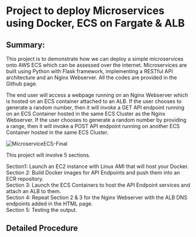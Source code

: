 # Project to deploy Microservices using Docker, ECS on Fargate & ALB
## Summary: 
This project is to demonstrate how we can deploy a simple microservices onto AWS ECS which can be assessed over the internet. Microservices are built using Python with Flask framework, implementing a RESTful API architecture and an Nginx Webserver. All the codes are provided in the Github page. 

The end user will access a webpage running on an Nginx Webserver which is hosted on an ECS container attached to an ALB. If the user chooses to generate a random number, then it will invoke a GET API endpoint running on an ECS Container hosted in the same ECS Cluster as the Nginx Webserver. If the user chooses to generate a random number by providing a range, then it will invoke a POST API endpoint running on another ECS Container hosted in the same ECS Cluster.  

![MicroserviceECS-Final](https://github.com/vmk81/Microservices-with-ECS/assets/157844406/b1dad4d0-adc4-4389-b83e-18aa9fec4a22)

 
This project will involve 5 sections. 

Section1: Launch an EC2 instance with Linux AMI that will host your Docker.  
Section 2: Build Docker images for API Endpoints and push them into an ECR repository.  
Section 3: Launch the ECS Containers to host the API Endpoint services and attach an ALB to them.  
Section 4: Repeat Section 2 & 3 for the Nginx Webserver with the ALB DNS endpoints added in the HTML page.   
Section 5: Testing the output.   

## Detailed Procedure 
